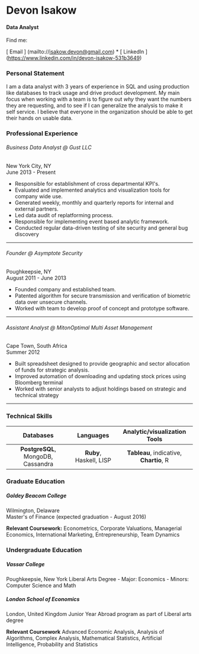 # Devon Isakow
#### Data Analyst 

Find me:

[ Email ] (mailto://isakow.devon@gmail.com) * [ LinkedIn ] (https://www.linkedin.com/in/devon-isakow-531b3649)

### Personal Statement
I am a data analyst with 3 years of experience in SQL and using production like databases to track usage and drive product development. My main focus when working with a team is to figure out *why* they want the numbers they are requesting, and to see if I can generalize the analysis to make it self service. I believe that everyone in the organization should be able to get their hands on usable data. 


### Professional Experience
###### Business Data Analyst @ Gust LLC
New York City, NY  
June 2013 - Present

- Responsible for establishment of cross departmental KPI's.
- Evaluated and implemented analytics and visualization tools for company wide use. 
- Generated weekly, monthly and quarterly reports for internal and external partners.
- Led data audit of replatforming process.
- Responsible for implementing event based analytic framework.
- Conducted regular data-driven testing of site security and general bug discovery

---

###### Founder @ Asymptote Security 
Poughkeepsie, NY  
August 2011 - June 2013 

- Founded company and established team.
- Patented algorithm for secure transmission and verification of biometric data over unsecure channels.
- Worked with team to develop proof of concept and prototype software.

---

###### Assistant Analyst @ MitonOptimal Multi Asset Management  
Cape Town, South Africa  
Summer 2012

- Built spreadsheet designed to provide geographic and sector allocation of funds for strategic analysis.
- Improved automation of downloading and updating stock prices using Bloomberg terminal
- Worked with senior analysts to adjust holdings based on strategic and technical strategy 


---

### Technical Skills
Databases | Languages | Analytic/visualization Tools
:------------: |:------------:| :------------:
**PostgreSQL**, MongoDB, Cassandra | **Ruby**, Haskell, LISP  | **Tableau**, indicative, **Chartio**, R

### Graduate Education

##### Goldey Beacom College
Wilmington, Delaware  
Master's of Finance (expected graduation - August 2016)

**Relevant Coursework:**
Econometrics, Corporate Valuations, Managerial  Economics, International Marketing, Entrepreneurship, Team Dynamics

### Undergraduate Education

##### Vassar College
Poughkeepsie, New York
Liberal Arts Degree - Major: Economics - Minors: Computer Science and Math

##### London School of Economics
London, United Kingdom
Junior Year Abroad program as part of Liberal arts degree

**Relevant Coursework**
Advanced Economic Analysis, Analysis of Algorithms, Complex Analysis,  Mathematical Statistics, Artificial Intelligence, Probability and Statistics

